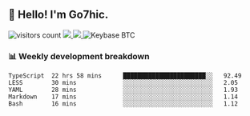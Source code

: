## 👋 Hello! I'm Go7hic.

 ![visitors count](https://visitors-by-url-pls-dont-use-this-in-your-repo.vercel.app/Go7hic-github-readme)
 <a href="https://twitter.com/Go7hic">
    <img src="https://img.shields.io/badge/-@Go7hic-1ca0f1?style=flat-square&labelColor=1ca0f1&logo=twitter&logoColor=white&link=https://twitter.com/Go7hic">
   <a/>
   <a href="mailto:gtfx0209@gmail.com">
    <img src="https://img.shields.io/badge/-gtfx0209@gmail.com-c14438?style=flat-square&logo=Gmail&logoColor=white&link=mailto:gtfx0209@gmail.com">
   <a/>
    ![Keybase BTC](https://img.shields.io/keybase/btc/Go7hic)
 <!--
🔭 I’m currently working
🌱 I’m currently learning
💬 Ask me about 
📫 How to reach me: 
⚡ Fun fact: 
-->
 <!--
![My Github Stats](https://github-readme-stats.vercel.app/api?username=Go7hic&show_icons=true&count_private=true)

-->

### 📊 Weekly development breakdown
<!--START_SECTION:waka-->
```text
TypeScript  22 hrs 58 mins      ███████████████████████░░   92.49 
LESS        30 mins             ░░░░░░░░░░░░░░░░░░░░░░░░░   2.05 
YAML        28 mins             ░░░░░░░░░░░░░░░░░░░░░░░░░   1.93 
Markdown    17 mins             ░░░░░░░░░░░░░░░░░░░░░░░░░   1.14 
Bash        16 mins             ░░░░░░░░░░░░░░░░░░░░░░░░░   1.12
```
<!--END_SECTION:waka-->
    

